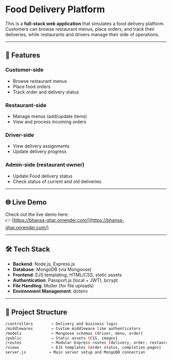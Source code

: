 # Food Delivery Platform

This is a **full-stack web application** that simulates a food delivery platform. Customers can browse restaurant menus, place orders, and track their deliveries, while restaurants and drivers manage their side of operations.

---

## 🚀 Features

### Customer-side
- Browse restaurant menus
- Place food orders
- Track order and delivery status

### Restaurant-side
- Manage menus (add/update items)
- View and process incoming orders

### Driver-side
- View delivery assignments
- Update delivery progress

### Admin-side (restaurant owner)
- Update Food delivery status
- Check status of current and old deliveries

---

## 🌐 Live Demo

Check out the live demo here:  
👉 [https://bhansa-ghar.onrender.com/](https://bhansa-ghar.onrender.com/)

---

## 🛠️ Tech Stack

- **Backend**: Node.js, Express.js
- **Database**: MongoDB (via Mongoose)
- **Frontend**: EJS templating, HTML/CSS, static assets
- **Authentication**: Passport.js (local + JWT), bcrypt
- **File Handling**: Multer (for file uploads)
- **Environment Management**: dotenv

---

## 📂 Project Structure

```bash
/controllers        → Delivery and business logic
/middlewares        → Custom middleware like authenticators
/models             → Mongoose schemas (driver, menu, order)
/public             → Static assets (CSS, images)
/routes             → Modular Express routes (delivery, order, restaurant)
/views              → EJS templates (order status, completion pages)
server.js          → Main server setup and MongoDB connection
